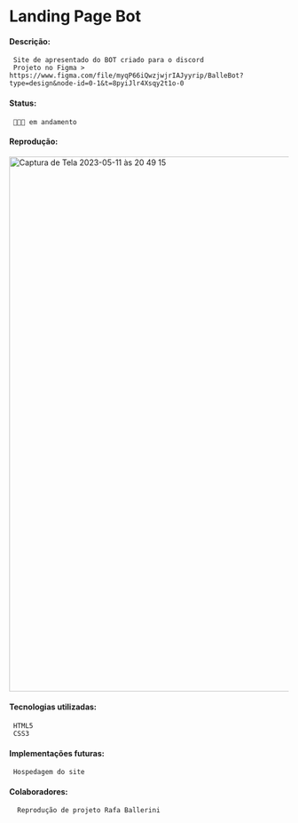 # Landing Page Bot

#### Descrição:
     Site de apresentado do BOT criado para o discord
     Projeto no Figma > https://www.figma.com/file/myqP66iQwzjwjrIAJyyrip/BalleBot?type=design&node-id=0-1&t=8pyiJlr4Xsqy2t1o-0
     
#### Status:
     👩🏻‍💡 em andamento
     
#### Reprodução:
<img width="964" alt="Captura de Tela 2023-05-11 às 20 49 15" src="https://github.com/flaviafraanco/landingPage/assets/104872642/e4edadcd-fda6-4a93-8890-7e8f50d2f3c7">


#### Tecnologias utilizadas:
     HTML5
     CSS3
      
#### Implementações futuras:
     Hospedagem do site

#### Colaboradores:
      Reprodução de projeto Rafa Ballerini

